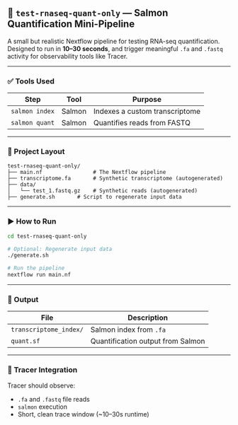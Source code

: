 
## 📄 `test-rnaseq-quant-only` — Salmon Quantification Mini-Pipeline

A small but realistic Nextflow pipeline for testing RNA-seq quantification.
Designed to run in **10–30 seconds**, and trigger meaningful `.fa` and `.fastq` activity for observability tools like Tracer.

---

### ✅ Tools Used

| Step           | Tool   | Purpose                        |
| -------------- | ------ | ------------------------------ |
| `salmon index` | Salmon | Indexes a custom transcriptome |
| `salmon quant` | Salmon | Quantifies reads from FASTQ    |

---

### 📁 Project Layout

```
test-rnaseq-quant-only/
├── main.nf                # The Nextflow pipeline
├── transcriptome.fa       # Synthetic transcriptome (autogenerated)
├── data/
│   └── test_1.fastq.gz    # Synthetic reads (autogenerated)
├── generate.sh       # Script to regenerate input data
```

---

### ▶️ How to Run

```bash
cd test-rnaseq-quant-only

# Optional: Regenerate input data
./generate.sh

# Run the pipeline
nextflow run main.nf 
```

---

### 🧪 Output

| File                   | Description                       |
| ---------------------- | --------------------------------- |
| `transcriptome_index/` | Salmon index from `.fa`           |
| `quant.sf`             | Quantification output from Salmon |

---

### 🧭 Tracer Integration

Tracer should observe:

* `.fa` and `.fastq` file reads
* `salmon` execution
* Short, clean trace window (\~10–30s runtime)
